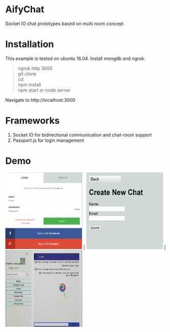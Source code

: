 # AifyChat
Socket IO chat prototypes based on multi room concept

# Installation
This example is tested on ubuntu 16.04. Install mongdb and ngrok. 
> ngrok http 3000  
> git clone <this repo>  
> cd <repo>  
> npm install  
> npm start or node server 

Navigate to http://localhost:3000

# Frameworks
1. Socket IO for bidirectional communication and chat-room support
2. Passport.js for login management


# Demo

<img src=./aifychat1.PNG width="240px" height="240px"> | <img src=./aifychat2.PNG width="240px" height="240px"> | <img src=./aifychat4.PNG width="240px" height="240px">
